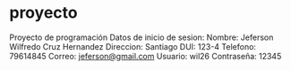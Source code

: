 # proyecto
Proyecto de programación 
Datos de inicio de sesion:
Nombre: Jeferson Wilfredo Cruz Hernandez
Direccion: Santiago
DUI: 123-4
Telefono: 79614845
Correo: jeferson@gmail.com
Usuario: wil26
Contraseña: 12345
